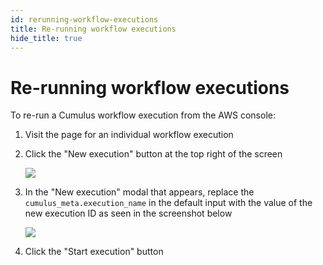 ```yaml
---
id: rerunning-workflow-executions
title: Re-running workflow executions
hide_title: true
---
```


# Re-running workflow executions

To re-run a Cumulus workflow execution from the AWS console:

1. Visit the page for an individual workflow execution
2. Click the "New execution" button at the top right of the screen

    ![](../../assets/new_execution.png)

3. In the "New execution" modal that appears, replace the `cumulus_meta.execution_name` in the default input with the value of the new execution ID as seen in the screenshot below

    ![](../../assets/rerun_execution.png)

4. Click the "Start execution" button
